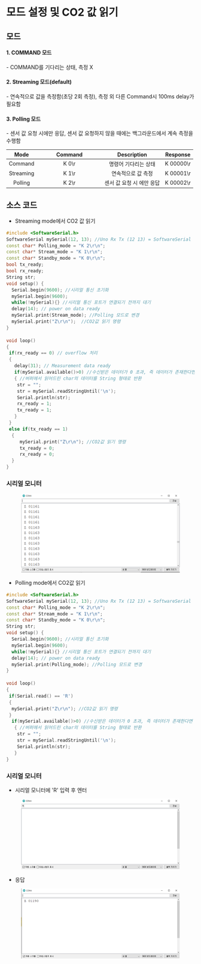 # 모드 설정 및 CO2 값 읽기

## 모드

#### 1. COMMAND 모드

\- COMMAND를 기다리는 상태, 측정 X

#### 2. Streaming 모드(default)

\- 연속적으로 값을 측정함(초당 2회 측정), 측정 외 다른 Command시 100ms delay가 필요함

#### 3. Polling 모드

\- 센서 값 요청 시에만 응답, 센서 값 요청하지 않을 때에는 백그라운드에서 계속 측정을 수행함

<table><thead><tr><th align="center">Mode</th><th width="160" align="center">Command</th><th align="center">Description</th><th align="center">Response</th></tr></thead><tbody><tr><td align="center">Command</td><td align="center">K 0\r</td><td align="center">명령어 기다리는 상태</td><td align="center">K 00000\r</td></tr><tr><td align="center">Streaming</td><td align="center">K 1\r</td><td align="center">연속적으로 값 측정</td><td align="center">K 00001\r</td></tr><tr><td align="center">Polling</td><td align="center">K 2\r</td><td align="center">센서 값 요청 시 에만 응답</td><td align="center">K 00002\r</td></tr></tbody></table>

## 소스 코드

* Streaming mode에서 CO2 값 읽기

```cpp
#include <SoftwareSerial.h>
SoftwareSerial mySerial(12, 13); //Uno Rx Tx (12 13) = SoftwareSerial
const char* Polling_mode = "K 2\r\n";
const char* Stream_mode = "K 1\r\n";
const char* Standby_mode = "K 0\r\n";  
bool tx_ready;
bool rx_ready; 
String str;
void setup() {
  Serial.begin(9600); //시리얼 통신 초기화
  mySerial.begin(9600); 
  while(!mySerial){} //시리얼 통신 포트가 연결되기 전까지 대기
  delay(14); // power on data ready
  mySerial.print(Stream_mode); //Polling 모드로 변경
  mySerial.print("Z\r\n");  //CO2값 읽기 명령
}                              
 
void loop() 
{
 if(rx_ready == 0) // overflow 처리
 {
   delay(31); // Measurement data ready
   if(mySerial.available()>0) //수신받은 데이터가 0 초과, 즉 데이터가 존재한다면
   { //버퍼에서 읽어드린 char의 데이터를 String 형태로 반환
    str = "";
    str = mySerial.readStringUntil('\n'); 
    Serial.println(str);
    rx_ready = 1;   
    tx_ready = 1;
   }
 }
 else if(tx_ready == 1)
  {
     mySerial.print("Z\r\n"); //CO2값 읽기 명령
     tx_ready = 0;
     rx_ready = 0;
  }
}
```

### 시리얼 모니터

<figure><img src="../../../.gitbook/assets/cozirlp2_serial_streamiing.png" alt=""><figcaption></figcaption></figure>

* Polling mode에서 CO2값 읽기

```cpp
#include <SoftwareSerial.h>
SoftwareSerial mySerial(12, 13); //Uno Rx Tx (12 13) = SoftwareSerial
const char* Polling_mode = "K 2\r\n";
const char* Stream_mode = "K 1\r\n";
const char* Standby_mode = "K 0\r\n";   
String str;
void setup() {
  Serial.begin(9600); //시리얼 통신 초기화
  mySerial.begin(9600); 
  while(!mySerial){} //시리얼 통신 포트가 연결되기 전까지 대기
  delay(14); // power on data ready
  mySerial.print(Polling_mode); //Polling 모드로 변경
}                              
 
void loop() 
{
 if(Serial.read() == 'R') 
 {
  mySerial.print("Z\r\n"); //CO2값 읽기 명령
 }
  if(mySerial.available()>0) //수신받은 데이터가 0 초과, 즉 데이터가 존재한다면
   { //버퍼에서 읽어드린 char의 데이터를 String 형태로 반환
    str = "";
    str = mySerial.readStringUntil('\n'); 
    Serial.println(str);
   }
}
```

### 시리얼 모니터

* 시리얼 모니터에 'R' 입력 후 엔터

<figure><img src="../../../.gitbook/assets/cozirlp2_serial_r.png" alt=""><figcaption></figcaption></figure>

* 응답

<figure><img src="../../../.gitbook/assets/cozirlp2_polling.png" alt=""><figcaption></figcaption></figure>

